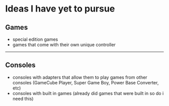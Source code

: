 # Ideas I have yet to pursue

## Games

- special edition games
- games that come with their own unique controller

---

## Consoles

- consoles with adapters that allow them to play games from other consoles (GameCube Player, Super Game Boy, Power Base Converter, etc)
- consoles with built in games (already did games that were built in so do i need this)
